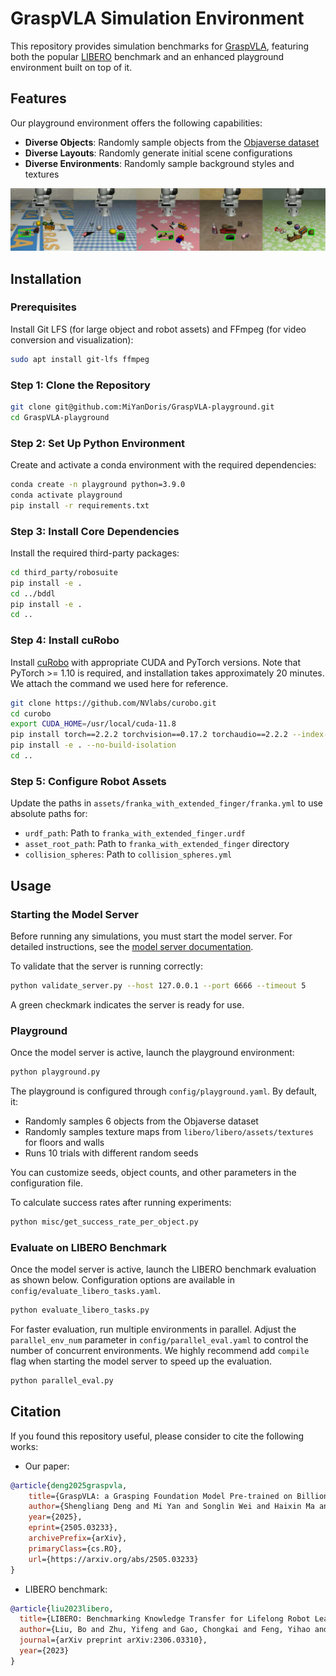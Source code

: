 # GraspVLA Simulation Environment

This repository provides simulation benchmarks for [GraspVLA](https://github.com/PKU-EPIC/GraspVLA), featuring both the popular [LIBERO](https://github.com/Lifelong-Robot-Learning/LIBERO) benchmark and an enhanced playground environment built on top of it.

## Features

Our playground environment offers the following capabilities:
- **Diverse Objects**: Randomly sample objects from the [Objaverse dataset](https://objaverse.allenai.org/)
- **Diverse Layouts**: Randomly generate initial scene configurations
- **Diverse Environments**: Randomly sample background styles and textures

![playground](assets/playground.gif)

## Installation

### Prerequisites
Install Git LFS (for large object and robot assets) and FFmpeg (for video conversion and visualization):
```bash
sudo apt install git-lfs ffmpeg
```

### Step 1: Clone the Repository
```bash
git clone git@github.com:MiYanDoris/GraspVLA-playground.git
cd GraspVLA-playground
```

### Step 2: Set Up Python Environment
Create and activate a conda environment with the required dependencies:
```bash
conda create -n playground python=3.9.0
conda activate playground
pip install -r requirements.txt
```

### Step 3: Install Core Dependencies
Install the required third-party packages:
```bash
cd third_party/robosuite
pip install -e .
cd ../bddl
pip install -e .
cd ..
```

### Step 4: Install cuRobo
Install [cuRobo](https://curobo.org/get_started/1_install_instructions.html) with appropriate CUDA and PyTorch versions. Note that PyTorch >= 1.10 is required, and installation takes approximately 20 minutes. We attach the command we used here for reference.

```bash
git clone https://github.com/NVlabs/curobo.git
cd curobo
export CUDA_HOME=/usr/local/cuda-11.8
pip install torch==2.2.2 torchvision==0.17.2 torchaudio==2.2.2 --index-url https://download.pytorch.org/whl/cu118
pip install -e . --no-build-isolation
cd ..
```

### Step 5: Configure Robot Assets
Update the paths in `assets/franka_with_extended_finger/franka.yml` to use absolute paths for:
- `urdf_path`: Path to `franka_with_extended_finger.urdf`
- `asset_root_path`: Path to `franka_with_extended_finger` directory
- `collision_spheres`: Path to `collision_spheres.yml`

## Usage

### Starting the Model Server
Before running any simulations, you must start the model server. For detailed instructions, see the [model server documentation](https://github.com/PKU-EPIC/GraspVLA).

To validate that the server is running correctly:
```bash
python validate_server.py --host 127.0.0.1 --port 6666 --timeout 5
```
A green checkmark indicates the server is ready for use.

### Playground
Once the model server is active, launch the playground environment:
```bash
python playground.py
```

The playground is configured through `config/playground.yaml`. By default, it:
- Randomly samples 6 objects from the Objaverse dataset
- Randomly samples texture maps from `libero/libero/assets/textures` for floors and walls
- Runs 10 trials with different random seeds

You can customize seeds, object counts, and other parameters in the configuration file.

To calculate success rates after running experiments:
```bash
python misc/get_success_rate_per_object.py
```

### Evaluate on LIBERO Benchmark
Once the model server is active, launch the LIBERO benchmark evaluation as shown below. Configuration options are available in `config/evaluate_libero_tasks.yaml`.
```bash
python evaluate_libero_tasks.py
```

For faster evaluation, run multiple environments in parallel. Adjust the `parallel_env_num` parameter in `config/parallel_eval.yaml` to control the number of concurrent environments. We highly recommend add `compile` flag when starting the model server to speed up the evaluation.
```bash
python parallel_eval.py
```

## Citation

If you found this repository useful, please consider to cite the following works:

- Our paper:
```bibtex
@article{deng2025graspvla,
    title={GraspVLA: a Grasping Foundation Model Pre-trained on Billion-scale Synthetic Action Data}, 
    author={Shengliang Deng and Mi Yan and Songlin Wei and Haixin Ma and Yuxin Yang and Jiayi Chen and Zhiqi Zhang and Taoyu Yang and Xuheng Zhang and Heming Cui and Zhizheng Zhang and He Wang},
    year={2025},
    eprint={2505.03233},
    archivePrefix={arXiv},
    primaryClass={cs.RO},
    url={https://arxiv.org/abs/2505.03233}
}
```

- LIBERO benchmark:
```bibtex
@article{liu2023libero,
  title={LIBERO: Benchmarking Knowledge Transfer for Lifelong Robot Learning},
  author={Liu, Bo and Zhu, Yifeng and Gao, Chongkai and Feng, Yihao and Liu, Qiang and Zhu, Yuke and Stone, Peter},
  journal={arXiv preprint arXiv:2306.03310},
  year={2023}
}
```